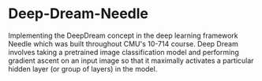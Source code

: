 # Deep-Dream-Needle
 Implementing the DeepDream concept in the deep learning framework Needle which was built throughout CMU's 10-714 course. Deep Dream involves taking a pretrained image classification model and performing gradient ascent on an input image so that it maximally activates a particular hidden layer (or group of layers) in the model.
